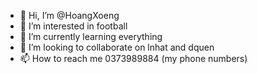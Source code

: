 - 👋 Hi, I’m @HoangXoeng
- 👀 I’m interested in football
- 🌱 I’m currently learning everything
- 💞️ I’m looking to collaborate on lnhat and dquen
- 📫 How to reach me 0373989884 (my phone numbers)

<!---
HoangXoeng/HoangXoeng is a ✨ special ✨ repository because its `README.md` (this file) appears on your GitHub profile.
You can click the Preview link to take a look at your changes.
--->
